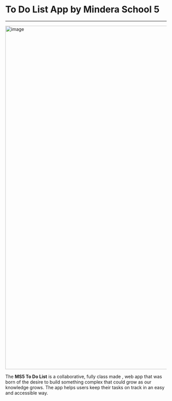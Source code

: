 # To Do List App by Mindera School 5
***

<img width="1069" alt="image" src="https://user-images.githubusercontent.com/117355219/225569879-7335d2fb-660a-412c-b49b-b0d689ddbae6.png">

The **MS5 To Do List** is a collaborative, fully class made , web app that was born of the desire to build something complex that could grow as our knowledge grows. The app helps users keep their tasks on track in an easy and accessible way. 